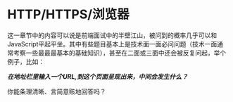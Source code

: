 # HTTP/HTTPS/浏览器

这一章节中的内容可以说是前端面试中的半壁江山，被问到的概率几乎可以和JavaScript平起平坐。其中有些题目基本上是技术面一面必问问题（技术一面通常考察一些最最最基本的基础知识），甚至在二面或三面中还会被反复问起，举个例子，比如：

***在地址栏里输入一个URL,到这个页面呈现出来，中间会发生什么？***

你能条理清晰、言简意赅地回答吗？

